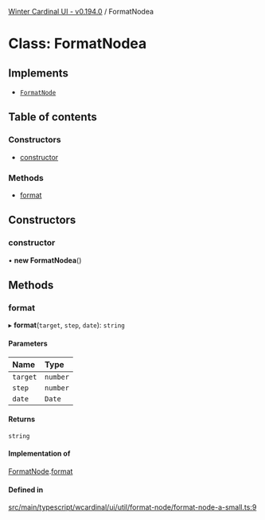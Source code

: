 [Winter Cardinal UI - v0.194.0](../index.md) / FormatNodea

# Class: FormatNodea

## Implements

- [`FormatNode`](../interfaces/FormatNode.md)

## Table of contents

### Constructors

- [constructor](FormatNodea.md#constructor)

### Methods

- [format](FormatNodea.md#format)

## Constructors

### constructor

• **new FormatNodea**()

## Methods

### format

▸ **format**(`target`, `step`, `date`): `string`

#### Parameters

| Name | Type |
| :------ | :------ |
| `target` | `number` |
| `step` | `number` |
| `date` | `Date` |

#### Returns

`string`

#### Implementation of

[FormatNode](../interfaces/FormatNode.md).[format](../interfaces/FormatNode.md#format)

#### Defined in

[src/main/typescript/wcardinal/ui/util/format-node/format-node-a-small.ts:9](https://github.com/winter-cardinal/winter-cardinal-ui/blob/v0.194.0/src/main/typescript/wcardinal/ui/util/format-node/format-node-a-small.ts#L9)
